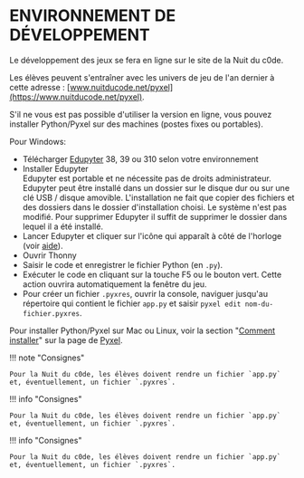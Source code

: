 # ENVIRONNEMENT DE DÉVELOPPEMENT

Le développement des jeux se fera en ligne sur le site de la Nuit du c0de. 

Les élèves peuvent s'entraîner avec les univers de jeu de l'an dernier à cette adresse : [www.nuitducode.net/pyxel](https://www.nuitducode.net/pyxel).

S'il ne vous est pas possible d'utiliser la version en ligne, vous pouvez installer Python/Pyxel sur des machines (postes fixes ou portables). 

Pour Windows:

* Télécharger [Edupyter](https://www.edupyter.net/) 38, 39 ou 310 selon votre environnement
* Installer Edupyter<br />
Edupyter est portable et ne nécessite pas de droits administrateur. Edupyter peut être installé dans un dossier sur le disque dur ou sur une clé USB / disque amovible. L'installation ne fait que copier des fichiers et des dossiers dans le dossier d'installation choisi. Le système n'est pas modifié. Pour supprimer Edupyter il suffit de supprimer le dossier dans lequel il a été installé.
* Lancer Edupyter et cliquer sur l'icône qui apparaît à côté de l'horloge (voir [aide](https://raw.githubusercontent.com/edupyter/documentation/main/edupyter-help.png)).
* Ouvrir Thonny
* Saisir le code et enregistrer le fichier Python (en `.py`).
* Exécuter le code en cliquant sur la touche F5 ou le bouton vert. Cette action ouvrira automatiquement la fenêtre du jeu.
* Pour créer un fichier `.pyxres`, ouvrir la console, naviguer jusqu'au répertoire qui contient le fichier `app.py` et saisir `pyxel edit nom-du-fichier.pyxres`.

Pour installer Python/Pyxel sur Mac ou Linux, voir la section "[Comment installer](https://github.com/kitao/pyxel/blob/main/docs/README.fr.md#comment-installer)" sur la page de [Pyxel](https://github.com/kitao/pyxel/blob/main/docs/README.fr.md).

!!! note "Consignes"

    Pour la Nuit du c0de, les élèves doivent rendre un fichier `app.py` et, éventuellement, un fichier `.pyxres`.

!!! info "Consignes"

    Pour la Nuit du c0de, les élèves doivent rendre un fichier `app.py` et, éventuellement, un fichier `.pyxres`.

!!! info "Consignes"

    Pour la Nuit du c0de, les élèves doivent rendre un fichier `app.py` et, éventuellement, un fichier `.pyxres`.